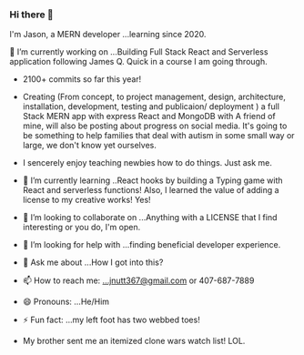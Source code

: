### Hi there 👋
I'm Jason, a MERN developer ...learning since 2020.

🔭 I’m currently working on ...Building Full Stack React and Serverless application following James Q. Quick in a course I am going through.
- 2100+ commits so far this year!
- Creating (From concept, to project management, design, architecture, installation, development, testing and publicaion/ deployment ) a full Stack MERN app with express React and MongoDB with A friend of mine, will also be posting about progress on social media. It's going to be something to help families that deal with autism in some small way or large, we don't know yet ourselves.

- I sencerely enjoy teaching newbies how to do things. Just ask me.          
- 🌱 I’m currently learning ..React hooks by building a Typing game with React and serverless functions! Also, I learned the value of adding a license to my creative works! Yes!
- 👯 I’m looking to collaborate on ...Anything with a LICENSE that I find interesting or you do, I'm open.
- 🤔 I’m looking for help with ...finding beneficial developer experience.
- 💬 Ask me about ...How I got into this?
- 📫 How to reach me: ...jnutt367@gmail.com or 407-687-7889
- 😄 Pronouns: ...He/Him
- ⚡ Fun fact: ...my left foot has two webbed toes!
- My brother sent me an itemized clone wars watch list! LOL.

<!--
**jnutt367/jnutt367** is a ✨ _special_ ✨ repository because its `README.md` (this file) appears on your GitHub profile.

Here are some ideas to get you started:

- 
-->
